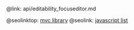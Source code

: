 @link: api/editability_focuseditor.md

@seolinktop: [mvc library](https://webix.com)
@seolink: [javascript list](https://webix.com/widget/list/)